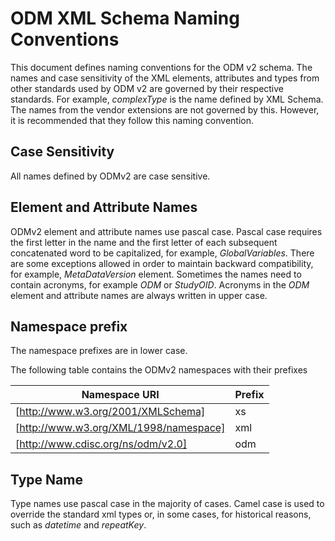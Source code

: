 # ODM XML Schema Naming Conventions

This document defines naming conventions for the ODM v2 schema. The names and case sensitivity of the XML elements, attributes and types from other standards used by ODM v2 are governed by their respective standards. For example, *complexType* is the name defined by XML Schema. The names from the vendor extensions are not governed by this. However, it is recommended that they follow this naming convention.

## Case Sensitivity

All names defined by ODMv2 are case sensitive.

## Element and Attribute Names

ODMv2 element and attribute names use pascal case. Pascal case requires the first letter in the name and the first letter of each subsequent concatenated word to be capitalized, for example, *GlobalVariables*. There are some exceptions allowed in order to maintain backward compatibility, for example, *MetaDataVersion* element. Sometimes the names need to contain acronyms, for example *ODM* or *StudyOID*. Acronyms in the *ODM* element and attribute names are always written in upper case.

## Namespace prefix

The namespace prefixes are in lower case.

The following table contains the ODMv2 namespaces with their prefixes

| Namespace URI                                      | Prefix  |
|----------------------------------------------------|---------|
| [http://www.w3.org/2001/XMLSchema]                 | xs      |
| [http://www.w3.org/XML/1998/namespace]             | xml     | 
| [http://www.cdisc.org/ns/odm/v2.0]                 | odm     |

[http://www.w3.org/2001/XMLSchema]: http://www.w3.org/2001/XMLSchema
[http://www.w3.org/XML/1998/namespace]: http://www.w3.org/XML/1998/namespace
[http://www.cdisc.org/ns/odm/v2.0]: http://www.cdisc.org/ns/odm/v2.0

## Type Name

Type names use pascal case in the majority of cases. Camel case is used to override the standard xml types or, in some cases, for historical reasons, such as *datetime* and *repeatKey*.

